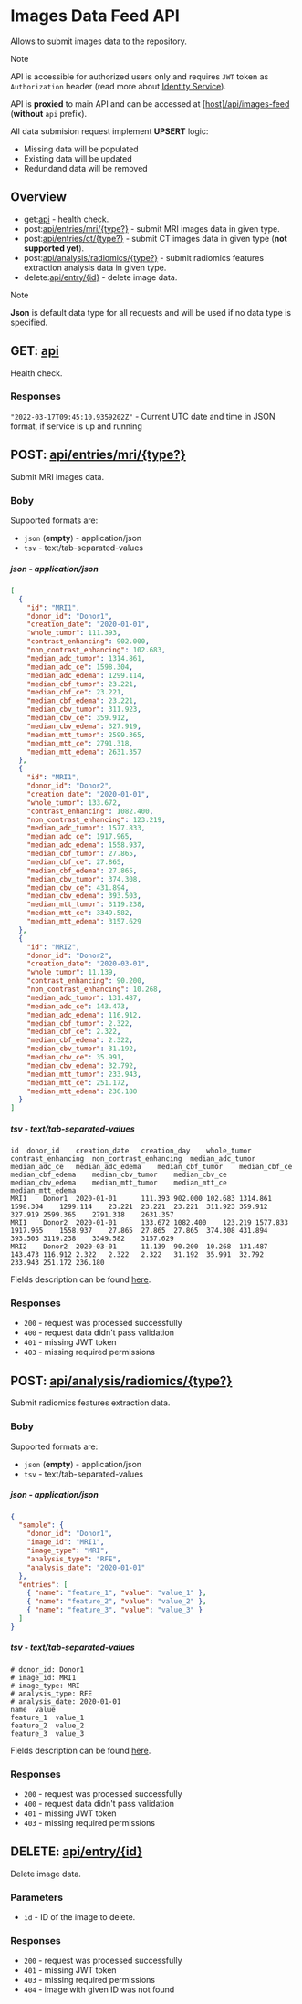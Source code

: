 # Images Data Feed API
Allows to submit images data to the repository.

> [!Note]
> API is accessible for authorized users only and requires `JWT` token as `Authorization` header (read more about [Identity Service](https://github.com/dkfz-unite/unite-identity)).

API is **proxied** to main API and can be accessed at [[host]/api/images-feed](http://localhost/api/images-feed) (**without** `api` prefix).

All data submision request implement **UPSERT** logic:
- Missing data will be populated
- Existing data will be updated
- Redundand data will be removed


## Overview
- get:[api](#get-api) - health check.
- post:[api/entries/mri/{type?}](#post-apientriesmritype) - submit MRI images data in given type.
- post:[api/entries/ct/{type?}](#post-apientriescttype) - submit CT images data in given type (**not supported yet**).
- post:[api/analysis/radiomics/{type?}](#post-apianalysisradiomicstype) - submit radiomics features extraction analysis data in given type.
- delete:[api/entry/{id}](#delete-apientryid) - delete image data.

> [!Note]
> **Json** is default data type for all requests and will be used if no data type is specified.


## GET: [api](http://localhost:5102/api)
Health check.

### Responses
`"2022-03-17T09:45:10.9359202Z"` - Current UTC date and time in JSON format, if service is up and running


## POST: [api/entries/mri/{type?}](http://localhost:5102/api/entries/mri)
Submit MRI images data.

### Boby
Supported formats are:
- `json` (**empty**) - application/json
- `tsv` - text/tab-separated-values

##### json - application/json
```json
[
  {
    "id": "MRI1",
    "donor_id": "Donor1",
    "creation_date": "2020-01-01",
    "whole_tumor": 111.393,
    "contrast_enhancing": 902.000,
    "non_contrast_enhancing": 102.683,
    "median_adc_tumor": 1314.861,
    "median_adc_ce": 1598.304,
    "median_adc_edema": 1299.114,
    "median_cbf_tumor": 23.221,
    "median_cbf_ce": 23.221,
    "median_cbf_edema": 23.221,
    "median_cbv_tumor": 311.923,
    "median_cbv_ce": 359.912,
    "median_cbv_edema": 327.919,
    "median_mtt_tumor": 2599.365,
    "median_mtt_ce": 2791.318,
    "median_mtt_edema": 2631.357
  },
  {
    "id": "MRI1",
    "donor_id": "Donor2",
    "creation_date": "2020-01-01",
    "whole_tumor": 133.672,
    "contrast_enhancing": 1082.400,
    "non_contrast_enhancing": 123.219,
    "median_adc_tumor": 1577.833,
    "median_adc_ce": 1917.965,
    "median_adc_edema": 1558.937,
    "median_cbf_tumor": 27.865,
    "median_cbf_ce": 27.865,
    "median_cbf_edema": 27.865,
    "median_cbv_tumor": 374.308,
    "median_cbv_ce": 431.894,
    "median_cbv_edema": 393.503,
    "median_mtt_tumor": 3119.238,
    "median_mtt_ce": 3349.582,
    "median_mtt_edema": 3157.629
  },
  {
    "id": "MRI2",
    "donor_id": "Donor2",
    "creation_date": "2020-03-01",
    "whole_tumor": 11.139,
    "contrast_enhancing": 90.200,
    "non_contrast_enhancing": 10.268,
    "median_adc_tumor": 131.487,
    "median_adc_ce": 143.473,
    "median_adc_edema": 116.912,
    "median_cbf_tumor": 2.322,
    "median_cbf_ce": 2.322,
    "median_cbf_edema": 2.322,
    "median_cbv_tumor": 31.192,
    "median_cbv_ce": 35.991,
    "median_cbv_edema": 32.792,
    "median_mtt_tumor": 233.943,
    "median_mtt_ce": 251.172,
    "median_mtt_edema": 236.180
  }
]
```

##### tsv - text/tab-separated-values
```tsv
id	donor_id	creation_date	creation_day	whole_tumor	contrast_enhancing	non_contrast_enhancing	median_adc_tumor	median_adc_ce	median_adc_edema	median_cbf_tumor	median_cbf_ce	median_cbf_edema	median_cbv_tumor	median_cbv_ce	median_cbv_edema	median_mtt_tumor	median_mtt_ce	median_mtt_edema
MRI1	Donor1	2020-01-01		111.393	902.000	102.683	1314.861	1598.304	1299.114	23.221	23.221	23.221	311.923	359.912	327.919	2599.365	2791.318	2631.357
MRI1	Donor2	2020-01-01		133.672	1082.400	123.219	1577.833	1917.965	1558.937	27.865	27.865	27.865	374.308	431.894	393.503	3119.238	3349.582	3157.629
MRI2	Donor2	2020-03-01		11.139	90.200	10.268	131.487	143.473	116.912	2.322	2.322	2.322	31.192	35.991	32.792	233.943	251.172	236.180
```
Fields description can be found [here](api-models-mris.md).

### Responses
- `200` - request was processed successfully
- `400` - request data didn't pass validation
- `401` - missing JWT token
- `403` - missing required permissions


## POST: [api/analysis/radiomics/{type?}](http://localhost:5102/api/analysis/radiomics)
Submit radiomics features extraction data.

### Boby
Supported formats are:
- `json` (**empty**) - application/json
- `tsv` - text/tab-separated-values

##### json - application/json
```json
{
  "sample": {
    "donor_id": "Donor1",
    "image_id": "MRI1",
    "image_type": "MRI",
    "analysis_type": "RFE",
    "analysis_date": "2020-01-01"
  },
  "entries": [
    { "name": "feature_1", "value": "value_1" },
    { "name": "feature_2", "value": "value_2" },
    { "name": "feature_3", "value": "value_3" }
  ]
}
```

##### tsv - text/tab-separated-values
```tsv
# donor_id: Donor1
# image_id: MRI1
# image_type: MRI
# analysis_type: RFE
# analysis_date: 2020-01-01
name  value
feature_1  value_1
feature_2  value_2
feature_3  value_3
```
Fields description can be found [here](api-models-radiomics.md).

### Responses
- `200` - request was processed successfully
- `400` - request data didn't pass validation
- `401` - missing JWT token
- `403` - missing required permissions


## DELETE: [api/entry/{id}](http://localhost:5102/api/entry/1)
Delete image data.

### Parameters
- `id` - ID of the image to delete.

### Responses
- `200` - request was processed successfully
- `401` - missing JWT token
- `403` - missing required permissions
- `404` - image with given ID was not found
